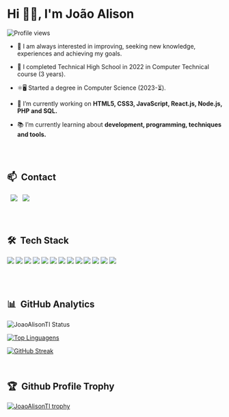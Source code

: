 

<h1 align="left">Hi 👋🏽, I'm João Alison</h1>
<p align="left"> <img src="https://komarev.com/ghpvc/?username=JoaoAlisonTI&color=blue" alt="Profile views" /> </p>

- 🚀 I am always interested in improving, seeking new knowledge, experiences and achieving my goals.

- 🏫 I completed Technical High School in 2022 in Computer Technical course (3 years).

- ⚛️🖥️ Started a degree in Computer Science (2023-⏳).

- 🔭 I’m currently working on **HTML5, CSS3, JavaScript, React.js, Node.js, PHP and SQL.**

- 📚 I’m currently learning about **development, programming, techniques and tools.**

</br></br>

## 📫 &nbsp;Contact

<p align="left">
&nbsp;&nbsp;<a href="https://www.linkedin.com/in/joão-alison-de-sousa-martins-139b21238" target="_blank"><img align="center" src="https://img.shields.io/badge/LinkedIn-0077B5?style=for-the-badge&logo=linkedin&logoColor=white" /></a>&nbsp;&nbsp;
<a href="https://www.instagram.com/joao_alison_23/" target="_blank"><img align="center" src="https://img.shields.io/badge/Instagram-E4405F?style=for-the-badge&logo=instagram&logoColor=white" /></a>
</p>

</br></br>

## 🛠️ &nbsp;Tech Stack

<p align="left">
<img src="https://img.shields.io/badge/HTML5-E34F26?style=for-the-badge&logo=html5&logoColor=white" />
<img src="https://img.shields.io/badge/CSS3-1572B6?style=for-the-badge&logo=css3&logoColor=white" />
<img src="https://img.shields.io/badge/JavaScript-323330?style=for-the-badge&logo=javascript&logoColor=F7DF1E" />
<img src="https://img.shields.io/badge/TypeScript-007ACC?style=for-the-badge&logo=typescript&logoColor=white" />
<img src="https://img.shields.io/badge/Next.js-000?logo=nextdotjs&logoColor=fff&style=for-the-badge" />
<img src="https://img.shields.io/badge/React-20232A?style=for-the-badge&logo=react&logoColor=61DAFB" />
<img src="https://img.shields.io/badge/Node.js-339933?style=for-the-badge&logo=nodedotjs&logoColor=white" />
<img src="https://img.shields.io/badge/npm-CB3837?style=for-the-badge&logo=npm&logoColor=white" />
<img src="https://img.shields.io/badge/PHP-777BB4?style=for-the-badge&logo=php&logoColor=white" />
<img src="https://img.shields.io/badge/MySQL-005C84?style=for-the-badge&logo=mysql&logoColor=white" />
<img src="https://img.shields.io/badge/Bootstrap-563D7C?style=for-the-badge&logo=bootstrap&logoColor=white" />
<img src="https://img.shields.io/badge/GIT-E44C30?style=for-the-badge&logo=git&logoColor=white" />
<img src="https://img.shields.io/badge/GitHub-100000?style=for-the-badge&logo=github&logoColor=white" />



</br></br>

## 📊  &nbsp;GitHub Analytics


![JoaoAlisonTI Status](https://github-readme-stats.vercel.app/api?username=JoaoAlisonTI&show_icons=true&theme=radical)

[![Top Linguagens](https://github-readme-stats.vercel.app/api/top-langs/?username=JoaoAlisonTI&layout=compact&theme=radical)](https://github.com/anuraghazra/github-readme-stats)

[![GitHub Streak](https://streak-stats.demolab.com/?user=JoaoAlisonTI&theme=radical)](https://git.io/streak-stats)

<br />

## 🏆 &nbsp;Github Profile Trophy

[![JoaoAlisonTI trophy](https://github-profile-trophy.vercel.app/?username=JoaoAlisonTI&theme=radical)](https://github.com/ryo-ma/github-profile-trophy)

<br />
